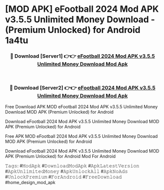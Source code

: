 # [MOD APK] eFootball 2024 Mod APK v3.5.5 Unlimited Money Download - (Premium Unlocked) for Android 1a4tu



<div align="center">
<h3>🔴 Download [Server1] 👉👉 <a href="https://momento.my/?title=eFootball_2024_Mod_APK_v3.5.5_Unlimited_Money_Download">eFootball 2024 Mod APK v3.5.5 Unlimited Money Download Mod Apk</a></h3><br>

<h3>🔴 Download [Server2] 👉👉 <a href="https://momento.my/?title=eFootball_2024_Mod_APK_v3.5.5_Unlimited_Money_Download">eFootball 2024 Mod APK v3.5.5 Unlimited Money Download Mod Apk</a></h3>
</div>



Free Download APK MOD eFootball 2024 Mod APK v3.5.5 Unlimited Money Download MOD APK (Premium Unlocked) for Android

Download eFootball 2024 Mod APK v3.5.5 Unlimited Money Download MOD APK (Premium Unlocked) for Android

Free APK MOD eFootball 2024 Mod APK v3.5.5 Unlimited Money Download MOD APK (Premium Unlocked) for Android

Download eFootball 2024 Mod APK v3.5.5 Unlimited Money Download MOD APK (Premium Unlocked) for Android Mod For Android

𝚃𝚊𝚐𝚜: #𝙼𝚘𝚍𝙰𝚙𝚔 #𝙳𝚘𝚠𝚗𝚕𝚘𝚊𝚍𝙼𝚘𝚍𝙰𝚙𝚔 #𝙰𝚙𝚔𝙻𝚊𝚝𝚎𝚜𝚝𝚅𝚎𝚛𝚜𝚒𝚘𝚗 #𝙰𝚙𝚔𝚄𝚗𝚕𝚒𝚖𝚒𝚝𝚎𝚍𝙼𝚘𝚗𝚎𝚢 #𝙰𝚙𝚔𝚄𝚗𝚕𝚘𝚌𝚔𝙰𝚕𝚕 #𝙰𝚙𝚔𝙽𝚘𝙰𝚍𝚜 #𝚄𝚗𝚕𝚘𝚌𝚔𝙿𝚛𝚎𝚖𝚒𝚞𝚖 #𝙵𝚘𝚛𝙰𝚗𝚍𝚛𝚘𝚒𝚍 #𝙵𝚛𝚎𝚎𝙳𝚘𝚠𝚗𝚕𝚘𝚊𝚍 #home_design_mod_apk
